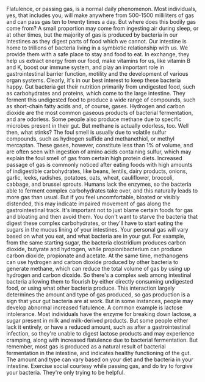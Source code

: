 
Flatulence, or passing gas,
is a normal daily phenomenon.
Most individuals, yes,
that includes you,
will make anywhere 
from 500-1500 milliliters of gas
and can pass gas ten to twenty
times a day.
But where does this bodily gas come from?
A small proportion may come from
ingesting air during sleep, or at other times,
but the majority of gas is produced by
bacteria in our intestines
as they digest parts of food which we cannot.
Our intestine is home to
trillions of bacteria
living in a symbiotic relationship with us.
We provide them with a safe place
to stay and food to eat.
In exchange, they help us 
extract energy from our food,
make vitamins for us, like vitamin B and K,
boost our immune system,
and play an important role in 
gastrointestinal barrier function,
motility and the development of 
various organ systems.
Clearly, it&#39;s in our best interest
to keep these bacteria happy.
Gut bacteria get their nutrition
primarily from undigested food,
such as carbohydrates and proteins,
which come to the large intestine.
They ferment this undigested food
to produce a wide range of compounds,
such as short-chain fatty acids
and, of course, gases.
Hydrogen and carbon dioxide 
are the most common gaseous products
of bacterial fermentation, 
and are odorless.
Some people also produce methane due to
specific microbes present in their gut.
But methane is actually odorless, too.
Well then, what stinks?
The foul smell is usually due to 
volatile sulfur compounds,
such as hydrogen sulfide and
methanethiol, or methyl mercaptan.
These gases, however, constitute
less than 1% of volume,
and are often seen with ingestion
of amino acids containing sulfur,
which may explain the foul smell of gas
from certain high protein diets.
Increased passage of gas is commonly
noticed after eating foods
with high amounts of 
indigestible carbohydrates,
like beans, lentils, dairy products,
onions, garlic, leeks, radishes,
potatoes, oats, wheat, cauliflower,
broccoli, cabbage, and brussel sprouts.
Humans lack the enzymes,
so the bacteria able to ferment 
complex carbohydrates take over,
and this naturally leads to more
gas than usual.
But if you feel uncomfortable,
bloated or visibly distended,
this may indicate impaired movement
of gas along the gastrointestinal track.
It&#39;s important not to just 
blame certain foods
for gas and bloating and then avoid them.
You don&#39;t want to starve the bacteria
that digest these complex carbohydrates,
or they&#39;ll have to start eating the sugars
in the mucus lining of your intestines.
Your personal gas will vary
based on what you eat,
and what bacteria are in your gut.
For example, from the same starting sugar,
the bacteria clostridium produces
carbon dioxide, butyrate and hydrogen,
while propionibacterium can produce
carbon dioxide, propionate and acetate.
At the same time, methanogens
can use hydrogen and carbon dioxide
produced by other bacteria
to generate methane,
which can reduce the total volume of gas 
by using up hydrogen and carbon dioxide.
So there&#39;s a complex web among
intestinal bacteria
allowing them to flourish by either
directly consuming undigested food,
or using what other bacteria produce.
This interaction largely determines
the amount and type of gas produced,
so gas production is a sign
that your gut bacteria are at work.
But in some instances, people may
develop abnormal increased flatulence.
A common example is lactose intolerance.
Most individuals have the enzyme for
breaking down lactose,
a sugar present in milk and
milk-derived products.
But some people either lack it entirely,
or have a reduced amount,
such as after a gastrointestinal infection,
so they&#39;re unable to digest
lactose products and may experience cramping,
along with increased flatulence 
due to bacterial fermentation.
But remember, most gas is produced
as a natural result of bacterial 
fermentation in the intestine,
and indicates healthy 
functioning of the gut.
The amount and type can vary based on your
diet and the bacteria in your intestine.
Exercise social courtesy while passing gas,
and do try to forgive your bacteria.
They&#39;re only trying to be helpful.
